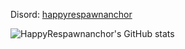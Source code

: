 <!--
## Hi there 👋

**HappyRespawnanchor/HappyRespawnanchor** is a ✨ _special_ ✨ repository because its `README.md` (this file) appears on your GitHub profile.

Here are some ideas to get you started:

- 🔭 I’m currently working on ...
- 🌱 I’m currently learning ...
- 👯 I’m looking to collaborate on ...
- 🤔 I’m looking for help with ...
- 💬 Ask me about ...
- 📫 How to reach me: ...
- 😄 Pronouns: ...
- ⚡ Fun fact: ...
-->


Disord: [happyrespawnanchor](https://discord.gg/Nw9SWF4D)

![HappyRespawnanchor's GitHub stats](https://github-readme-stats.vercel.app/api?username=HappyRespawnanchor&show_icons=true&theme=tokyonight)
